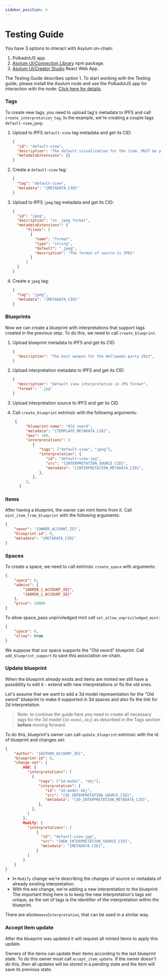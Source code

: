 ```yaml
---
sidebar_position: 4
---
```


# Testing Guide

You have 3 options to interact with Asylum on-chain:
1. PolkadotJS app.
2. [Asylum UI/Connection Library](https://gitlab.com/asylum-space/asylum-ui/-/tree/main/packages/connection-library) npm package.
3. [Asylum UI/Creator Studio](https://gitlab.com/asylum-space/asylum-ui/-/tree/main/packages/space-developers-console) React Web App.

The Testing Guide describes option 1.
To start working with the Testing guide, please install the Asulum node and use the PolkadotJS app for interaction with the node: [Click here for details](installation).

### Tags

To create new tags, you need to upload tag's metadata to IPFS and call `create_interpretation_tag`. In the example, we're creating a couple tags `default-view`,`jpeg`:


1. Upload to IPFS `default-view` tag metadata and get its CID:

    ```json
    {
      "id": "default-view",
      "description": "The default visualization for the item. MUST be present in all NFTs.",
      "metadataExtensions": {}
    }
    ```

2. Create a `default-view` tag:

    ```json
    {
      "tag": "default-view",
      "metadata": "{METADATA_CID}"
    }
    ```

3. Upload to IPFS `jpeg` tag metadata and get its CID:

    ```json
    {
      "id": "jpeg",
      "description": "in .jpeg format",
      "metadataExtensions": {
          "fileds": [
            {
              "name": "format",
              "type": "string",
              "default": ".jpeg",
              "description": "The format of source is JPEG"
            }
          ]
      }
    }
    ```

4. Create a `jpeg` tag:

    ```json
    {
      "tag": "jpeg",
      "metadata": "{METADATA_CID}"
    }
    ```

### Blueprints

Now we can create a blueprint with interpretations that support tags created in the previous step. To do this, we need to call `create_blueprint`.

1. Upload blueprint metadata to IPFS and get its CID:

    ```json
    {
      "description": "The best weapon for the Helloween party 2022",
    }
    ```

2. Upload interpretation metadata to IPFS and get its CID:

    ```json
    {
      "description": "Default view interpretation in JPG format",
      "format": ".jpg"
    }
    ```

3. Upload interpretation source to IPFS and get its CID.

4. Call `create_blueprint` extrinsic with the following arguments:

    ```json
     {
          "blueprint-name": "Old sword",
          "metadata": "{TEMPLATE_METADATA_CID}",
          "max": 100,
          "interpretations": [
             {
                "tags": ["default-view", "jpeg"],
                "interpretation": {
                   "id": "default-view-jpg",
                   "src": "{INTERPRETATION_SOURCE_CID}",
                   "metadata": "{INTERPRETATION_METADATA_CID}",
                },
             },
          ],
       }
    ```

### Items

After having a blueprint, the owner can mint items from it. Call `mint_item_from_blueprint` with the following arguments:

```json
{
    "owner": "{OWNER_ACCOUNT_ID}",
    "blueprint-id": 0,
    "metadata": "{METADATA_CID}"
}
```

### Spaces

To create a space, we need to call extrinsic `create_space` with arguments:

```json
{
    "space": 0,
    "admins": {
        "{ADMIN_1_ACCOUNT_ID}",
        "{ADMIN_1_ACCOUNT_ID}"
    },
    "price": 10000
}
```

To allow space_pass unpriviledged mint call `set_allow_unpriviledged_mint`:

```json
{
    "space": 0,
    "allow": true
}
```

We suppose that our space supports the "Old sword" blueprint. Call `add_blueprint_support` to save this association on-chain.

### Update blueprint

When the blueprint already exists and items are minted we still have a possibility to edit it - extend with new interpretations or fix the old ones.

Let's assume that we want to add a 3d model representation for the "Old sword" blueprint to make it supported in 3d spaces and also fix the link for 2d interpretation.

> Note: to continue the guide here you need to create all necessary tags for the 3d model (`3d-model`, `obj`) as described in the Tags section **before** moving forward.

To do this,  blueprint's owner can call `update_blueprint` extrinsic with the id of blueprint and changes set:

```json
{
    "author": "{AUTHOR_ACCOUNT_ID}",
    "blueprint-id": 0,
    "change-set": {
        Add: {
          "interpretations": [
            {
               "tags": ["3d-model", "obj"],
               "interpretation": {
                  "id": "3d-model-obj",
                  "src": "{3D_INTERPRETATION_SOURCE_CID}",
                  "metadata": "{3D_INTERPRETATION_METADATA_CID}",
               },
            },
          ]
        },
        Modify: {
          "interpretations": [
              {
                "id": "default-view-jpg",
                "src": "{NEW_INTERPRETATION_SOURCE_CID}",
                "metadata": "{METADATA_CID}",
              }
          ]
        }
    }
}
```
- In `Modify` change we're describing the changes of source or metadata of already existing interpretation.
- With the `Add` change, we're adding a new interpretation to the blueprint. The important thing here is to keep the new interpretation's tags set unique, as the set of tags is the identifier of the interpretation within the blueprint.

There are also`RemoveInterpretation`, that can be used in a similar way.

### Accept item update

After the blueprint was updated it will request all minted Items to apply this update.

Owners of the items can update their items according to the last blueprint state. To do this owner must call `accept_item_update`. If the owner doesn't do this, then all updates will be stored in a pending state and the item will save its previous state.
